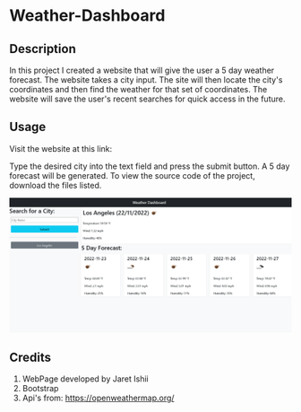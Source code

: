 # Weather-Dashboard

## Description

In this project I created a website that will give the user a 5 day weather forecast.  The website takes a city input.  The site will then locate the city's coordinates and then find the weather for that set of coordinates.  The website will save the user's recent searches for quick access in the future.

## Usage

Visit the website at this link: 


Type the desired city into the text field and press the submit button.  A 5 day forecast will be generated.  To view the source code of the project, download the files listed.

![Screenshot of Weather Dashboard](./Screenshot.png)

## Credits

1. WebPage developed by Jaret Ishii
2. Bootstrap
3. Api's from: https://openweathermap.org/